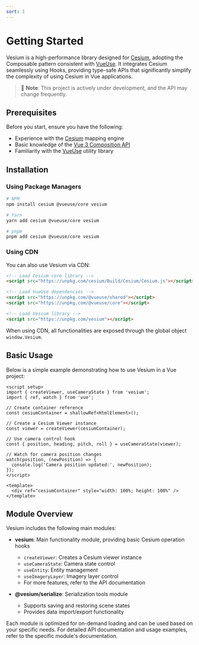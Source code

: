 ```yaml
---
sort: 1
---
```


# Getting Started

Vesium is a high-performance library designed for [Cesium](https://github.com/CesiumGS/cesium), adopting the Composable pattern consistent with [VueUse](https://vueuse.org). It integrates Cesium seamlessly using Hooks, providing type-safe APIs that significantly simplify the complexity of using Cesium in Vue applications.

> 🚧 **Note**: This project is actively under development, and the API may change frequently.

## Prerequisites

Before you start, ensure you have the following:

- Experience with the [Cesium](https://cesium.com/) mapping engine
- Basic knowledge of the [Vue 3 Composition API](https://cn.vuejs.org/guide/extras/composition-api-faq)
- Familiarity with the [VueUse](https://vueuse.org) utility library

## Installation

### Using Package Managers

```bash
# NPM
npm install cesium @vueuse/core vesium

# Yarn
yarn add cesium @vueuse/core vesium

# pnpm
pnpm add cesium @vueuse/core vesium
```

### Using CDN

You can also use Vesium via CDN:

```html
<!-- Load Cesium core library -->
<script src="https://unpkg.com/cesium/Build/Cesium/Cesium.js"></script>

<!-- Load VueUse dependencies -->
<script src="https://unpkg.com/@vueuse/shared"></script>
<script src="https://unpkg.com/@vueuse/core"></script>

<!-- Load Vesium library -->
<script src="https://unpkg.com/vesium"></script>
```

When using CDN, all functionalities are exposed through the global object `window.Vesium`.

## Basic Usage

Below is a simple example demonstrating how to use Vesium in a Vue project:

```vue
<script setup>
import { createViewer, useCameraState } from 'vesium';
import { ref, watch } from 'vue';

// Create container reference
const cesiumContainer = shallowRef<HtmlElement>();

// Create a Cesium Viewer instance
const viewer = createViewer(cesiumContainer);

// Use camera control hook
const { position, heading, pitch, roll } = useCameraState(viewer);

// Watch for camera position changes
watch(position, (newPosition) => {
  console.log('Camera position updated:', newPosition);
});
</script>

<template>
  <div ref="cesiumContainer" style="width: 100%; height: 100%" />
</template>
```

## Module Overview

Vesium includes the following main modules:

- **vesium**: Main functionality module, providing basic Cesium operation hooks
  - `createViewer`: Creates a Cesium viewer instance
  - `useCameraState`: Camera state control
  - `useEntity`: Entity management
  - `useImageryLayer`: Imagery layer control
  - For more features, refer to the API documentation

- **@vesium/serialize**: Serialization tools module
  - Supports saving and restoring scene states
  - Provides data import/export functionality

Each module is optimized for on-demand loading and can be used based on your specific needs. For detailed API documentation and usage examples, refer to the specific module's documentation.
